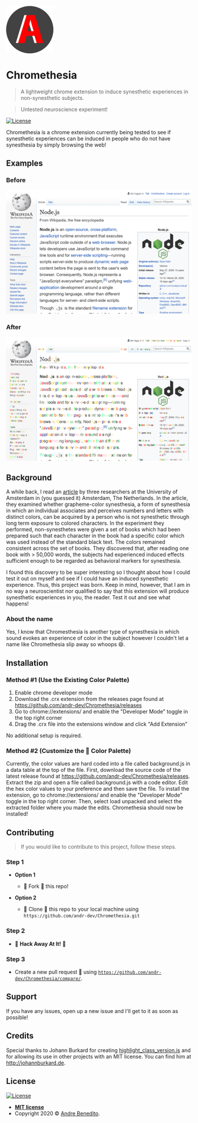 <img src="https://github.com/andr-dev/Chromethesia/raw/master/tab-icon.png" width="128" height="128" />

# Chromethesia

> A lightweight chrome extension to induce synesthetic experiences in non-synesthetic subjects.

> Untested neuroscience experiment!

[![License](http://img.shields.io/:license-mit-blue.svg?style=flat-square)](http://badges.mit-license.org)

Chromethesia is a chrome extension currently being tested to see if synesthetic experiences can be induced in people who do not have synesthesia by simply browsing the web!

## Examples

### Before
![Before](https://github.com/andr-dev/Chromethesia/raw/master/preview1_before.png)

### After
![After](https://github.com/andr-dev/Chromethesia/raw/master/preview1_after.png)

## Background

A while back, I read an <a href="https://journals.plos.org/plosone/article?id=10.1371/journal.pone.0039799">article</a> by three researchers at the University of Amsterdam in (you guessed it) Amsterdam, The Netherlands. In the article, they examined whether grapheme-color synesthesia, a form of synesthesia in which an individual associates and perceives numbers and letters with distinct colors, can be acquired by a person who is not synesthetic through long term exposure to colored characters. In the experiment they performed, non-synesthetes were given a set of books which had been prepared such that each character in the book had a specific color which was used instead of the standard black text. The colors remained consistent across the set of books. They discovered that, after reading one book with > 50,000 words, the subjects had experienced induced effects sufficient enough to be regarded as behavioral markers for synesthesia.

I found this discovery to be super interesting so I thought about how I could test it out on myself and see if I could have an induced synesthetic experience. Thus, this project was born. Keep in mind, however, that I am in no way a neuroscientist nor qualified to say that this extension will produce synesthetic experiences in you, the reader. Test it out and see what happens!

### About the name

Yes, I know that Chromesthesia is another type of synesthesia in which sound evokes an experience of color in the subject however I couldn't let a name like Chromethesia slip away so whoops 😄.

## Installation

### Method #1 (Use the Existing Color Palette)

1) Enable chrome developer mode
2) Download the .crx extension from the releases page found at https://github.com/andr-dev/Chromethesia/releases
3) Go to chrome://extensions/ and enable the "Developer Mode" toggle in the top right corner
4) Drag the .crx file into the extensions window and click "Add Extension"

No additional setup is required.

### Method #2 (Customize the 🎨 Color Palette)

Currently, the color values are hard coded into a file called background.js in a data table at the top of the file. First, download the source code of the latest release found at https://github.com/andr-dev/Chromethesia/releases. Extract the zip and open a file called background.js with a code editor. Edit the hex color values to your preference and then save the file. To install the extension, go to chrome://extensions/ and enable the "Developer Mode" toggle in the top right corner. Then, select load unpacked and select the extracted folder where you made the edits. Chromethesia should now be installed!

## Contributing

> If you would like to contribute to this project, follow these steps.

### Step 1

- **Option 1**
    - 🍴 Fork 🍴 this repo!

- **Option 2**
    - 👯 Clone 👯 this repo to your local machine using `https://github.com/andr-dev/Chromethesia.git`

### Step 2

- 🔨 **Hack Away At It!** 🔨

### Step 3

- Create a new pull request 🔁 using <a href="https://github.com/andr-dev/Chromethesia/compare/" target="_blank">`https://github.com/andr-dev/Chromethesia/compare/`</a>.

## Support

If you have any issues, open up a new issue and I'll get to it as soon as possible!

## Credits

Special thanks to Johann Burkard for creating <a href="https://github.com/andr-dev/Chromethesia/raw/master/highlight_class_version.js">highlight_class_version.js</a> and for allowing its use in other projects with an MIT license. You can find him at http://johannburkard.de.

## License

[![License](http://img.shields.io/:license-mit-blue.svg?style=flat-square)](http://badges.mit-license.org)

- **[MIT license](https://github.com/andr-dev/Chromethesia/raw/master/LICENSE.md)**
- Copyright 2020 © <a href="http://github.com/andr-dev" target="_blank">Andre Benedito</a>.
